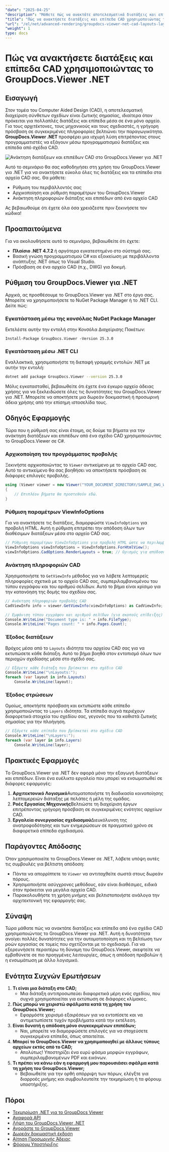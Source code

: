 ```yaml
---
"date": "2025-04-25"
"description": "Μάθετε πώς να ανακτάτε αποτελεσματικά διατάξεις και επίπεδα από αρχεία CAD χρησιμοποιώντας το GroupDocs.Viewer .NET, βελτιστοποιώντας τη ροή εργασίας σχεδιασμού σας με αυτήν την προηγμένη βιβλιοθήκη απόδοσης."
"title": "Πώς να ανακτήσετε διατάξεις και επίπεδα CAD χρησιμοποιώντας το GroupDocs.Viewer .NET για αποτελεσματική διαχείριση σχεδίασης"
"url": "/el/net/advanced-rendering/groupdocs-viewer-net-cad-layouts-layers-retrieval/"
"weight": 1
type: docs
---
```

# Πώς να ανακτήσετε διατάξεις και επίπεδα CAD χρησιμοποιώντας το GroupDocs.Viewer .NET
## Εισαγωγή
Στον τομέα του Computer Aided Design (CAD), η αποτελεσματική διαχείριση σύνθετων σχεδίων είναι ζωτικής σημασίας, ιδιαίτερα όταν πρόκειται για πολλαπλές διατάξεις και επίπεδα μέσα σε ένα μόνο αρχείο. Για τους αρχιτέκτονες, τους μηχανικούς και τους σχεδιαστές, η γρήγορη πρόσβαση σε συγκεκριμένες πληροφορίες βελτιώνει την παραγωγικότητα. **GroupDocs.Viewer .NET** προσφέρει μια ισχυρή λύση επιτρέποντας στους προγραμματιστές να εξάγουν μέσω προγραμματισμού διατάξεις και επίπεδα από σχέδια CAD.

![Ανάκτηση διατάξεων και επιπέδων CAD στο GroupDocs.Viewer για .NET](/viewer/advanced-rendering/retrieve-cad-layouts-layers-img.png)

Αυτό το σεμινάριο θα σας καθοδηγήσει στη χρήση του GroupDocs.Viewer για .NET για να ανακτήσετε εύκολα όλες τις διατάξεις και τα επίπεδα στα αρχεία CAD σας. Θα μάθετε:
- Ρύθμιση του περιβάλλοντός σας
- Αρχικοποίηση και ρύθμιση παραμέτρων του GroupDocs.Viewer
- Ανάκτηση πληροφοριών διάταξης και επιπέδων από ένα αρχείο CAD

Ας βεβαιωθούμε ότι έχετε όλα όσα χρειάζεστε πριν ξεκινήσετε τον κώδικα!
## Προαπαιτούμενα
Για να ακολουθήσετε αυτό το σεμινάριο, βεβαιωθείτε ότι έχετε:
- **Πλαίσιο .NET 4.7.2** ή αργότερα εγκατεστημένο στο σύστημά σας.
- Βασική γνώση προγραμματισμού C# και εξοικείωση με περιβάλλοντα ανάπτυξης .NET όπως το Visual Studio.
- Πρόσβαση σε ένα αρχείο CAD (π.χ., DWG) για δοκιμή.
## Ρύθμιση του GroupDocs.Viewer για .NET
Αρχικά, ας προσθέσουμε το GroupDocs.Viewer για .NET στο έργο σας. Μπορείτε να χρησιμοποιήσετε το NuGet Package Manager ή το .NET CLI. Δείτε πώς:
### Εγκατάσταση μέσω της κονσόλας NuGet Package Manager
Εκτελέστε αυτήν την εντολή στην Κονσόλα Διαχείρισης Πακέτων:
```plaintext
Install-Package GroupDocs.Viewer -Version 25.3.0
```
### Εγκατάσταση μέσω .NET CLI
Εναλλακτικά, χρησιμοποιήστε τη διεπαφή γραμμής εντολών .NET με αυτήν την εντολή:
```bash
dotnet add package GroupDocs.Viewer --version 25.3.0
```
Μόλις εγκατασταθεί, βεβαιωθείτε ότι έχετε ένα έγκυρο αρχείο άδειας χρήσης για να ξεκλειδώσετε όλες τις δυνατότητες του GroupDocs.Viewer για .NET. Μπορείτε να αποκτήσετε μια δωρεάν δοκιμαστική ή προσωρινή άδεια χρήσης από την επίσημη ιστοσελίδα τους.
## Οδηγός Εφαρμογής
Τώρα που η ρύθμισή σας είναι έτοιμη, ας δούμε τα βήματα για την ανάκτηση διατάξεων και επιπέδων από ένα σχέδιο CAD χρησιμοποιώντας το GroupDocs.Viewer σε C#.
### Αρχικοποίηση του προγράμματος προβολής
Ξεκινήστε αρχικοποιώντας το `Viewer` αντικείμενο με το αρχείο CAD σας. Αυτό το αντικείμενο θα σας βοηθήσει να αποκτήσετε πρόσβαση σε διάφορες επιλογές προβολής.
```csharp
using (Viewer viewer = new Viewer("YOUR_DOCUMENT_DIRECTORY/SAMPLE_DWG_WITH_LAYOUTS_AND_LAYERS"))
{
    // Επιπλέον βήματα θα προστεθούν εδώ.
}
```
### Ρύθμιση παραμέτρων ViewInfoOptions
Για να ανακτήσετε τις διατάξεις, διαμορφώστε `ViewInfoOptions` για προβολή HTML. Αυτή η ρύθμιση επιτρέπει την απόδοση όλων των διαθέσιμων διατάξεων μέσα στο αρχείο CAD σας.
```csharp
// Ρύθμιση παραμέτρων ViewInfoOptions για προβολή HTML ώστε να περιλαμβάνει διατάξεις
ViewInfoOptions viewInfoOptions = ViewInfoOptions.ForHtmlView();
viewInfoOptions.CadOptions.RenderLayouts = true; // Ορισμός για απόδοση όλων των διατάξεων
```
### Ανάκτηση πληροφοριών CAD
Χρησιμοποιήστε το `GetViewInfo` μέθοδος για να λάβετε λεπτομερείς πληροφορίες σχετικά με το αρχείο CAD σας, συμπεριλαμβανομένου του τύπου εγγράφου και του αριθμού σελίδων. Αυτό το βήμα είναι κρίσιμο για την κατανόηση της δομής του σχεδίου σας.
```csharp
// Ανάκτηση πληροφοριών προβολής CAD
CadViewInfo info = viewer.GetViewInfo(viewInfoOptions) as CadViewInfo;

// Εμφάνιση τύπου εγγράφου και αριθμού σελίδων (για σκοπούς επίδειξης)
Console.WriteLine("Document type is: " + info.FileType);
Console.WriteLine("Pages count: " + info.Pages.Count);
```
### Έξοδος διατάξεων
Βρόχος μέσα από το `Layouts` ιδιότητα του αρχείου CAD σας για να εκτυπώσετε κάθε διάταξη. Αυτό το βήμα βοηθά στον εντοπισμό όλων των περιοχών σχεδίασης μέσα στο σχέδιό σας.
```csharp
// Εξάγετε κάθε διάταξη που βρίσκεται στο σχέδιο CAD
Console.WriteLine("\nLayouts:");
foreach (var layout in info.Layouts)
    Console.WriteLine(layout);
```
### Έξοδος στρώσεων
Ομοίως, αποκτήστε πρόσβαση και εκτυπώστε κάθε επίπεδο χρησιμοποιώντας το `Layers` ιδιότητα. Τα επίπεδα συχνά περιέχουν διαφορετικά στοιχεία του σχεδίου σας, γεγονός που τα καθιστά ζωτικής σημασίας για την πλοήγηση.
```csharp
// Εξάγετε κάθε επίπεδο που βρίσκεται στο σχέδιο CAD
Console.WriteLine("\nLayers:");
foreach (var layer in info.Layers)
    Console.WriteLine(layer);
```
## Πρακτικές Εφαρμογές
Το GroupDocs.Viewer για .NET δεν αφορά μόνο την εξαγωγή διατάξεων και επιπέδων. Είναι ένα ευέλικτο εργαλείο που μπορεί να ενσωματωθεί σε διάφορες εφαρμογές:
1. **Αρχιτεκτονικό Λογισμικό**Αυτοματοποιήστε τη διαδικασία κοινοποίησης λεπτομερειών διάταξης με πελάτες ή μέλη της ομάδας.
2. **Ροές Εργασίας Μηχανικής**Βελτιώστε τη διαχείριση έργων επιτρέποντας γρήγορη πρόσβαση σε συγκεκριμένες ενότητες αρχείων CAD.
3. **Εργαλεία συνεργασίας σχεδιασμού**Διευκόλυνση της ανατροφοδότησης και των ενημερώσεων σε πραγματικό χρόνο σε διαφορετικά επίπεδα σχεδιασμού.
## Παράγοντες Απόδοσης
Όταν χρησιμοποιείτε το GroupDocs.Viewer σε .NET, λάβετε υπόψη αυτές τις συμβουλές για βέλτιστη απόδοση:
- Πάντα να απορρίπτετε το `Viewer` να αντιταχθείτε σωστά στους δωρεάν πόρους.
- Χρησιμοποιήστε ασύγχρονες μεθόδους, εάν είναι διαθέσιμες, ειδικά όταν πρόκειται για μεγάλα αρχεία CAD.
- Παρακολουθήστε τη χρήση μνήμης και βελτιστοποιήστε ανάλογα την αρχιτεκτονική της εφαρμογής σας.
## Σύναψη
Τώρα μάθατε πώς να ανακτάτε διατάξεις και επίπεδα από ένα σχέδιο CAD χρησιμοποιώντας το GroupDocs.Viewer για .NET. Αυτή η δυνατότητα ανοίγει πολλές δυνατότητες για την αυτοματοποίηση και τη βελτίωση των ροών εργασίας σε τομείς που σχετίζονται με το σχεδιασμό. Για να εξερευνήσετε περαιτέρω τη δύναμη του GroupDocs.Viewer, σκεφτείτε να εμβαθύνετε σε πιο προηγμένες λειτουργίες, όπως η απόδοση προβολών ή η ενσωμάτωση με άλλο λογισμικό.
## Ενότητα Συχνών Ερωτήσεων
1. **Τι είναι μια διάταξη στο CAD;**
   - Μια διάταξη αντιπροσωπεύει διαφορετικά μέρη ενός σχεδίου, που συχνά χρησιμοποιείται για εκτύπωση σε διάφορες κλίμακες.
2. **Πώς μπορώ να χειριστώ σφάλματα κατά τη χρήση του GroupDocs.Viewer;**
   - Εφαρμόστε χειρισμό εξαιρέσεων για να εντοπίσετε και να αντιμετωπίσετε τυχόν προβλήματα κατά την εκτέλεση.
3. **Είναι δυνατή η απόδοση μόνο συγκεκριμένων επιπέδων;**
   - Ναι, μπορείτε να διαμορφώσετε επιλογές για να στοχεύσετε συγκεκριμένα επίπεδα, όπως απαιτείται.
4. **Μπορεί το GroupDocs.Viewer να χρησιμοποιηθεί με άλλους τύπους αρχείων εκτός από το CAD;**
   - Απολύτως! Υποστηρίζει ένα ευρύ φάσμα μορφών εγγράφων, συμπεριλαμβανομένων PDF και εικόνων.
5. **Τι πρέπει να κάνω εάν η εφαρμογή μου παρουσιάσει σφάλμα κατά τη χρήση του GroupDocs.Viewer;**
   - Βεβαιωθείτε για την ορθή απόρριψη των πόρων, ελέγξτε για διαρροές μνήμης και συμβουλευτείτε την τεκμηρίωση ή τα φόρουμ υποστήριξης.
## Πόροι
- [Τεκμηρίωση .NET για το GroupDocs Viewer](https://docs.groupdocs.com/viewer/net/)
- [Αναφορά API](https://reference.groupdocs.com/viewer/net/)
- [Λήψη του GroupDocs.Viewer .NET](https://releases.groupdocs.com/viewer/net/)
- [Αγοράστε το GroupDocs.Viewer](https://purchase.groupdocs.com/buy)
- [Δωρεάν δοκιμαστική έκδοση](https://releases.groupdocs.com/viewer/net/)
- [Αίτηση Προσωρινής Άδειας](https://purchase.groupdocs.com/temporary-license/)
- [Φόρουμ Υποστήριξης](https://forum.groupdocs.com/c/viewer/9)